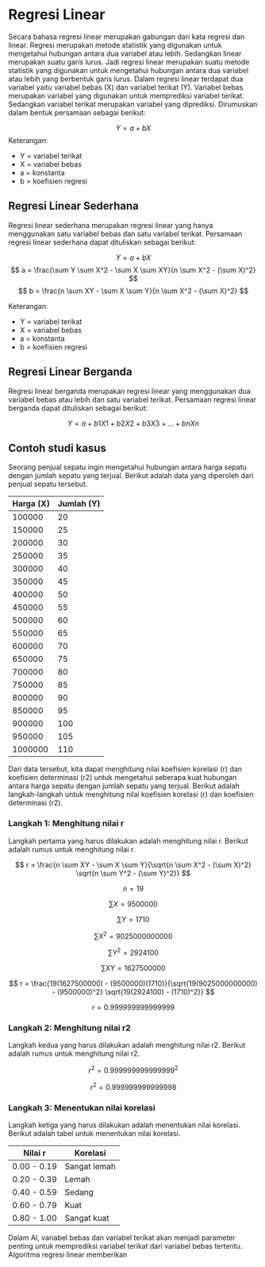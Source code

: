 # Regresi Linear
Secara bahasa regresi linear merupakan gabungan dari kata regresi dan linear. Regresi merupakan metode statistik yang digunakan untuk mengetahui hubungan antara dua variabel atau lebih. Sedangkan linear merupakan suatu garis lurus. Jadi regresi linear merupakan suatu metode statistik yang digunakan untuk mengetahui hubungan antara dua variabel atau lebih yang berbentuk garis lurus. Dalam regresi linear terdapat dua variabel yaitu variabel bebas (X) dan variabel terikat (Y). Variabel bebas merupakan variabel yang digunakan untuk memprediksi variabel terikat. Sedangkan variabel terikat merupakan variabel yang diprediksi. Dirumuskan dalam bentuk persamaan sebagai berikut:

$$
Y = a + bX
$$
Keterangan:
- Y = variabel terikat
- X = variabel bebas
- a = konstanta
- b = koefisien regresi

## Regresi Linear Sederhana

Regresi linear sederhana merupakan regresi linear yang hanya menggunakan satu variabel bebas dan satu variabel terikat. Persamaan regresi linear sederhana dapat dituliskan sebagai berikut:

$$
Y = a + bX
$$
$$
a = \frac{\sum Y \sum X^2 - \sum X \sum XY}{n \sum X^2 - (\sum X)^2}
$$
$$
b = \frac{n \sum XY - \sum X \sum Y}{n \sum X^2 - (\sum X)^2}
$$

Keterangan:

- Y = variabel terikat
- X = variabel bebas
- a = konstanta
- b = koefisien regresi

## Regresi Linear Berganda
Regresi linear berganda merupakan regresi linear yang menggunakan dua variabel bebas atau lebih dan satu variabel terikat. Persamaan regresi linear berganda dapat dituliskan sebagai berikut:

$$
Y = a + b1X1 + b2X2 + b3X3 + ... + bnXn
$$

## Contoh studi kasus
Seorang penjual sepatu ingin mengetahui hubungan antara harga sepatu dengan jumlah sepatu yang terjual. Berikut adalah data yang diperoleh dari penjual sepatu tersebut.

| Harga (X) | Jumlah (Y) |
|-----------|------------|
| 100000    | 20         |
| 150000    | 25         |
| 200000    | 30         |
| 250000    | 35         |
| 300000    | 40         |
| 350000    | 45         |
| 400000    | 50         |
| 450000    | 55         |
| 500000    | 60         |
| 550000    | 65         |
| 600000    | 70         |
| 650000    | 75         |
| 700000    | 80         |
| 750000    | 85         |
| 800000    | 90         |
| 850000    | 95         |
| 900000    | 100        |
| 950000    | 105        |
| 1000000   | 110        |

Dari data tersebut, kita dapat menghitung nilai koefisien korelasi (r) dan koefisien determinasi (r2) untuk mengetahui seberapa kuat hubungan antara harga sepatu dengan jumlah sepatu yang terjual. Berikut adalah langkah-langkah untuk menghitung nilai koefisien korelasi (r) dan koefisien determinasi (r2).

### Langkah 1: Menghitung nilai r
Langkah pertama yang harus dilakukan adalah menghitung nilai r. Berikut adalah rumus untuk menghitung nilai r.

$$
r = \frac{n \sum XY - \sum X \sum Y}{\sqrt{n \sum X^2 - (\sum X)^2} \sqrt{n \sum Y^2 - (\sum Y)^2}}
$$

$$ 
n = 19
$$

$$
\sum X = 9500000
$$

$$
\sum Y = 1710
$$

$$
\sum X^2 = 9025000000000
$$

$$
\sum Y^2 = 2924100
$$

$$
\sum XY = 1627500000
$$

$$
r = \frac{19(1627500000) - (9500000)(1710)}{\sqrt{19(9025000000000) - (9500000)^2} \sqrt{19(2924100) - (1710)^2}}
$$

$$
r = 0.999999999999999
$$

### Langkah 2: Menghitung nilai r2
Langkah kedua yang harus dilakukan adalah menghitung nilai r2. Berikut adalah rumus untuk menghitung nilai r2.

$$
r^2 = 0.999999999999999^2
$$

$$
r^2 = 0.999999999999998
$$

### Langkah 3: Menentukan nilai korelasi
Langkah ketiga yang harus dilakukan adalah menentukan nilai korelasi. Berikut adalah tabel untuk menentukan nilai korelasi.

| Nilai r | Korelasi |
|---------|----------|
| 0.00 - 0.19 | Sangat lemah |
| 0.20 - 0.39 | Lemah |
| 0.40 - 0.59 | Sedang |
| 0.60 - 0.79 | Kuat |
| 0.80 - 1.00 | Sangat kuat |


Dalam AI, variabel bebas dan variabel terikat akan menjadi parameter penting untuk memprediksi variabel terikat dari variabel bebas tertentu. Algoritma regresi linear memberikan 